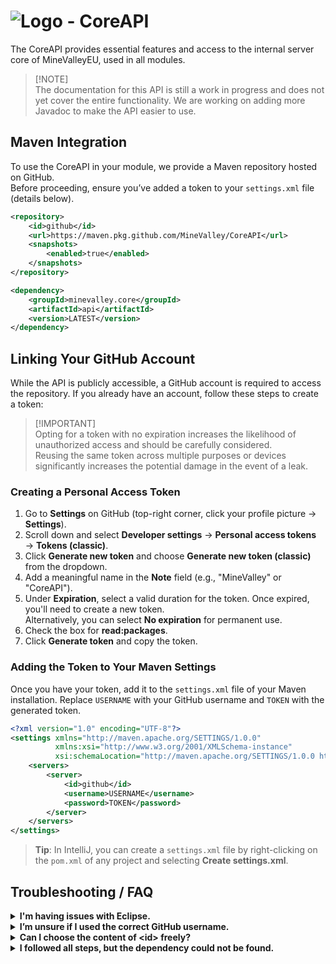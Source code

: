 # ![Logo](https://cdn.minevalley.eu/branding/logo_64px_cropped.png) - CoreAPI

The CoreAPI provides essential features and access to the internal server core of MineValleyEU, used in all modules.

> [!NOTE]\
> The documentation for this API is still a work in progress and does not yet cover the entire functionality. We are working on adding more Javadoc to make the API easier to use.

## Maven Integration

To use the CoreAPI in your module, we provide a Maven repository hosted on GitHub.  
Before proceeding, ensure you’ve added a token to your `settings.xml` file (details below).

```xml
<repository>
    <id>github</id>
    <url>https://maven.pkg.github.com/MineValley/CoreAPI</url>
    <snapshots>
        <enabled>true</enabled>
    </snapshots>
</repository>
```

```xml
<dependency>
    <groupId>minevalley.core</groupId>
    <artifactId>api</artifactId>
    <version>LATEST</version>
</dependency>
```

## Linking Your GitHub Account

While the API is publicly accessible, a GitHub account is required to access the repository. If you already have an account, follow these steps to create a token:


> [!IMPORTANT]\
> Opting for a token with no expiration increases the likelihood of unauthorized access and should be carefully considered.\
> Reusing the same token across multiple purposes or devices significantly increases the potential damage in the event of a leak.

### Creating a Personal Access Token

1. Go to **Settings** on GitHub (top-right corner, click your profile picture → **Settings**).
2. Scroll down and select **Developer settings** → **Personal access tokens** → **Tokens (classic)**.
3. Click **Generate new token** and choose **Generate new token (classic)** from the dropdown.
4. Add a meaningful name in the **Note** field (e.g., "MineValley" or "CoreAPI").
5. Under **Expiration**, select a valid duration for the token. Once expired, you'll need to create a new token.  
   Alternatively, you can select **No expiration** for permanent use.
6. Check the box for **read:packages**.
7. Click **Generate token** and copy the token.

### Adding the Token to Your Maven Settings

Once you have your token, add it to the `settings.xml` file of your Maven installation. Replace `USERNAME` with your GitHub username and `TOKEN` with the generated token.
```xml
<?xml version="1.0" encoding="UTF-8"?>
<settings xmlns="http://maven.apache.org/SETTINGS/1.0.0"
          xmlns:xsi="http://www.w3.org/2001/XMLSchema-instance"
          xsi:schemaLocation="http://maven.apache.org/SETTINGS/1.0.0 http://maven.apache.org/xsd/settings-1.0.0.xsd">
    <servers>
        <server>
            <id>github</id>
            <username>USERNAME</username>
            <password>TOKEN</password>
        </server>
    </servers>
</settings>
```
> **Tip**: In IntelliJ, you can create a `settings.xml` file by right-clicking on the `pom.xml` of any project and selecting **Create settings.xml**.

## Troubleshooting / FAQ

<details>
<summary><strong>I'm having issues with Eclipse.</strong></summary>
Consider switching to IntelliJ for better compatibility.
</details>

<details>
<summary><strong>I’m unsure if I used the correct GitHub username.</strong></summary>
You can find your GitHub username on your profile page. If in doubt, try logging in with your username. If it works, it’s correct.
</details>

<details>
<summary><strong>Can I choose the content of &lt;id&gt; freely?</strong></summary>
Yes, the content of `&lt;id&gt;` in both the `settings.xml` and `pom.xml` files can be freely chosen, but it must be identical in both files.
</details>

<details>
<summary><strong>I followed all steps, but the dependency could not be found.</strong></summary>
1. Click **Maven** in the right-hand sidebar.  
2. Press the **Reload All Maven Projects** button (top-left).  
3. If the problem persists, go to **File** → **Invalidate Caches ...** → **Invalidate and Restart**.
</details>
